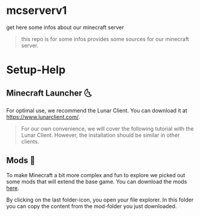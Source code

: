# mcserverv1
get here some infos about our minecraft server
> this repo is for some infos provides some sources for our minecraft server.

# Setup-Help
## Minecraft Launcher 🌜
For optimal use, we recommend the Lunar Client. You can download it at https://www.lunarclient.com/.

>For our own convenience, we will cover the following tutorial with the Lunar Client. However, the installation should be similar in other clients.

## Mods 🔧

To make Minecraft a bit more complex and fun to explore we picked out some mods that will extend the base game. You can download the mods [here](https://github.com/eaglec0de/mcserverv1/tree/4e0d8f4c3089129de55e83cdac17481fe2f6cab7/Mods).

By clicking on the last folder-icon, you open your file explorer. In this folder you can copy the content from the mod-folder you just downloaded.
